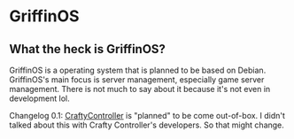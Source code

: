 # **GriffinOS**
## What the heck is GriffinOS?
GriffinOS is a operating system that is planned to be based on Debian.
GriffinOS's main focus is server management, especially game server management. There is not much to say about it because it's not even in development lol.

Changelog 0.1: [CraftyController](https://craftycontrol.com) is "planned" to be come out-of-box. I didn't talked about this with Crafty Controller's developers. So that might change. 
